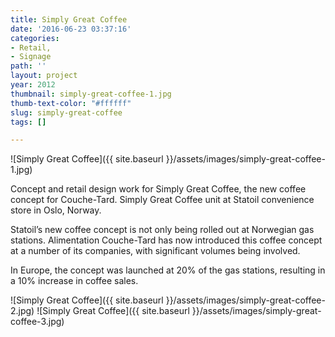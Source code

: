 ```yaml
---
title: Simply Great Coffee
date: '2016-06-23 03:37:16'
categories:
- Retail,
- Signage
path: ''
layout: project
year: 2012
thumbnail: simply-great-coffee-1.jpg
thumb-text-color: "#ffffff"
slug: simply-great-coffee
tags: []

---
```

![Simply Great Coffee]({{ site.baseurl }}/assets/images/simply-great-coffee-1.jpg)

<div class="text-block">
  <p>Concept and retail design work for Simply Great
Coffee, the new coffee concept for Couche-Tard.
Simply Great Coffee unit at Statoil convenience
store in Oslo, Norway.</p>
<p>Statoil’s new coffee concept is not only being
rolled out at Norwegian gas stations. Alimentation
Couche-Tard has now introduced this coffee
concept at a number of its companies,
with significant volumes being involved.</p>
<p>In Europe, the concept was launched at 20%
of the gas stations, resulting in a 10% increase
in coffee sales.</p>
</div>

![Simply Great Coffee]({{ site.baseurl }}/assets/images/simply-great-coffee-2.jpg)
![Simply Great Coffee]({{ site.baseurl }}/assets/images/simply-great-coffee-3.jpg)
